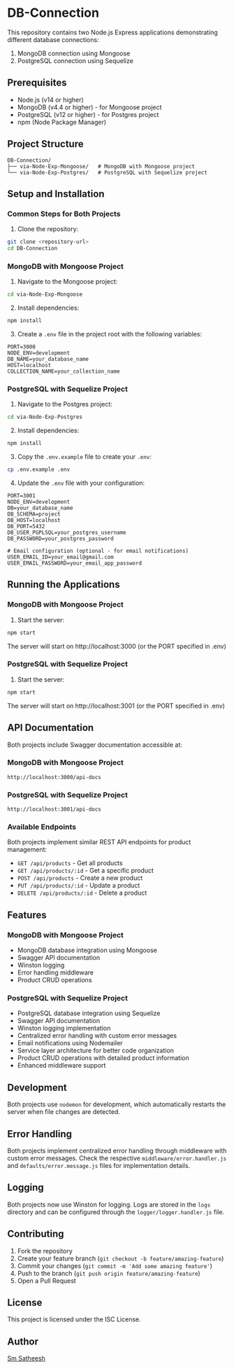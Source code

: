 # DB-Connection

This repository contains two Node.js Express applications demonstrating different database connections:

1. MongoDB connection using Mongoose
2. PostgreSQL connection using Sequelize

## Prerequisites

- Node.js (v14 or higher)
- MongoDB (v4.4 or higher) - for Mongoose project
- PostgreSQL (v12 or higher) - for Postgres project
- npm (Node Package Manager)

## Project Structure

```
DB-Connection/
├── via-Node-Exp-Mongoose/   # MongoDB with Mongoose project
└── via-Node-Exp-Postgres/   # PostgreSQL with Sequelize project
```

## Setup and Installation

### Common Steps for Both Projects

1. Clone the repository:

```bash
git clone <repository-url>
cd DB-Connection
```

### MongoDB with Mongoose Project

1. Navigate to the Mongoose project:

```bash
cd via-Node-Exp-Mongoose
```

2. Install dependencies:

```bash
npm install
```

3. Create a `.env` file in the project root with the following variables:

```env
PORT=3000
NODE_ENV=development
DB_NAME=your_database_name
HOST=localhost
COLLECTION_NAME=your_collection_name
```

### PostgreSQL with Sequelize Project

1. Navigate to the Postgres project:

```bash
cd via-Node-Exp-Postgres
```

2. Install dependencies:

```bash
npm install
```

3. Copy the `.env.example` file to create your `.env`:

```bash
cp .env.example .env
```

4. Update the `.env` file with your configuration:

```env
PORT=3001
NODE_ENV=development
DB=your_database_name
DB_SCHEMA=project
DB_HOST=localhost
DB_PORT=5432
DB_USER_PGPLSQL=your_postgres_username
DB_PASSWORD=your_postgres_password

# Email configuration (optional - for email notifications)
USER_EMAIL_ID=your_email@gmail.com
USER_EMAIL_PASSWORD=your_email_app_password
```

## Running the Applications

### MongoDB with Mongoose Project

1. Start the server:

```bash
npm start
```

The server will start on http://localhost:3000 (or the PORT specified in .env)

### PostgreSQL with Sequelize Project

1. Start the server:

```bash
npm start
```

The server will start on http://localhost:3001 (or the PORT specified in .env)

## API Documentation

Both projects include Swagger documentation accessible at:

### MongoDB with Mongoose Project

```
http://localhost:3000/api-docs
```

### PostgreSQL with Sequelize Project

```
http://localhost:3001/api-docs
```

### Available Endpoints

Both projects implement similar REST API endpoints for product management:

- `GET /api/products` - Get all products
- `GET /api/products/:id` - Get a specific product
- `POST /api/products` - Create a new product
- `PUT /api/products/:id` - Update a product
- `DELETE /api/products/:id` - Delete a product

## Features

### MongoDB with Mongoose Project

- MongoDB database integration using Mongoose
- Swagger API documentation
- Winston logging
- Error handling middleware
- Product CRUD operations

### PostgreSQL with Sequelize Project

- PostgreSQL database integration using Sequelize
- Swagger API documentation
- Winston logging implementation
- Centralized error handling with custom error messages
- Email notifications using Nodemailer
- Service layer architecture for better code organization
- Product CRUD operations with detailed product information
- Enhanced middleware support

## Development

Both projects use `nodemon` for development, which automatically restarts the server when file changes are detected.

## Error Handling

Both projects implement centralized error handling through middleware with custom error messages. Check the respective `middleware/error.handler.js` and `defaults/error.message.js` files for implementation details.

## Logging

Both projects now use Winston for logging. Logs are stored in the `logs` directory and can be configured through the `logger/logger.handler.js` file.

## Contributing

1. Fork the repository
2. Create your feature branch (`git checkout -b feature/amazing-feature`)
3. Commit your changes (`git commit -m 'Add some amazing feature'`)
4. Push to the branch (`git push origin feature/amazing-feature`)
5. Open a Pull Request

## License

This project is licensed under the ISC License.

## Author

[Sm Satheesh](https://github.com/smsatheesh)
